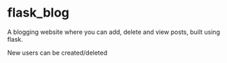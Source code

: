 # flask_blog
A blogging website where you can add, delete and view posts, built using flask.

New users can be created/deleted

